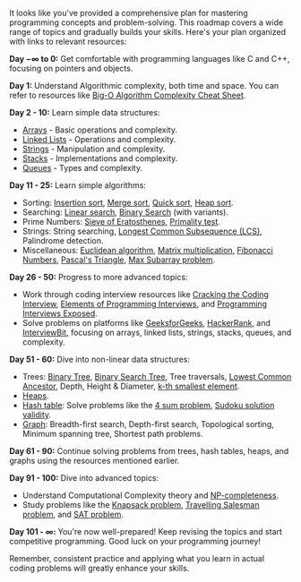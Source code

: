 It looks like you've provided a comprehensive plan for mastering programming concepts and problem-solving. This roadmap covers a wide range of topics and gradually builds your skills. Here's your plan organized with links to relevant resources:

**Day −∞ to 0:** Get comfortable with programming languages like C and C++, focusing on pointers and objects.

**Day 1:** Understand Algorithmic complexity, both time and space. You can refer to resources like [Big-O Algorithm Complexity Cheat Sheet](https://www.bigocheatsheet.com/).

**Day 2 - 10:** Learn simple data structures:
- [Arrays](https://www.geeksforgeeks.org/array-data-structure/) - Basic operations and complexity.
- [Linked Lists](https://www.geeksforgeeks.org/data-structures/linked-list/) - Operations and complexity.
- [Strings](https://www.geeksforgeeks.org/string-data-structure/) - Manipulation and complexity.
- [Stacks](https://www.geeksforgeeks.org/stack-data-structure/) - Implementations and complexity.
- [Queues](https://www.geeksforgeeks.org/queue-data-structure/) - Types and complexity.

**Day 11 - 25:** Learn simple algorithms:
- Sorting: [Insertion sort](https://www.geeksforgeeks.org/insertion-sort/), [Merge sort](https://www.geeksforgeeks.org/merge-sort/), [Quick sort](https://www.geeksforgeeks.org/quick-sort/), [Heap sort](https://www.geeksforgeeks.org/heap-sort/).
- Searching: [Linear search](https://www.geeksforgeeks.org/linear-search/), [Binary Search](https://www.geeksforgeeks.org/binary-search/) (with variants).
- Prime Numbers: [Sieve of Eratosthenes](https://www.geeksforgeeks.org/sieve-of-eratosthenes/), [Primality test](https://www.geeksforgeeks.org/primality-test-set-1-introduction-and-school-method/).
- Strings: String searching, [Longest Common Subsequence (LCS)](https://www.geeksforgeeks.org/longest-common-subsequence-dp-4/), Palindrome detection.
- Miscellaneous: [Euclidean algorithm](https://www.geeksforgeeks.org/euclidean-algorithms-basic-and-extended/), [Matrix multiplication](https://www.geeksforgeeks.org/c-program-multiply-two-matrices/), [Fibonacci Numbers](https://www.geeksforgeeks.org/program-for-nth-fibonacci-number/), [Pascal's Triangle](https://www.geeksforgeeks.org/pascal-triangle/), [Max Subarray problem](https://www.geeksforgeeks.org/largest-sum-contiguous-subarray/).

**Day 26 - 50:** Progress to more advanced topics:
- Work through coding interview resources like [Cracking the Coding Interview](http://www.crackingthecodinginterview.com/), [Elements of Programming Interviews](https://elementsofprogramminginterviews.com/), and [Programming Interviews Exposed](https://www.wiley.com/en-us/Programming+Interviews+Exposed%2C+4th+Edition-p-9781119711563).
- Solve problems on platforms like [GeeksforGeeks](https://www.geeksforgeeks.org/), [HackerRank](https://www.hackerrank.com/), and [InterviewBit](https://www.interviewbit.com/), focusing on arrays, linked lists, strings, stacks, queues, and complexity.

**Day 51 - 60:** Dive into non-linear data structures:
- Trees: [Binary Tree](https://www.geeksforgeeks.org/binary-tree-data-structure/), [Binary Search Tree](https://www.geeksforgeeks.org/binary-search-tree-data-structure/), Tree traversals, [Lowest Common Ancestor](https://www.geeksforgeeks.org/lowest-common-ancestor-binary-tree-set-1/), Depth, Height & Diameter, [k-th smallest element](https://www.geeksforgeeks.org/find-k-th-smallest-element-in-bst-order-statistics-in-bst/).
- [Heaps](https://www.geeksforgeeks.org/heap-data-structure/).
- [Hash table](https://www.geeksforgeeks.org/hashing-set-1-introduction/): Solve problems like the [4 sum problem](https://www.geeksforgeeks.org/find-four-elements-that-sum-to-a-given-value-set-2/), [Sudoku solution validity](https://www.geeksforgeeks.org/check-if-given-sudoku-board-has-a-solution-or-not/).
- [Graph](https://www.geeksforgeeks.org/graph-and-its-representations/): Breadth-first search, Depth-first search, Topological sorting, Minimum spanning tree, Shortest path problems.

**Day 61 - 90:** Continue solving problems from trees, hash tables, heaps, and graphs using the resources mentioned earlier.

**Day 91 - 100:** Dive into advanced topics:
- Understand Computational Complexity theory and [NP-completeness](https://en.wikipedia.org/wiki/NP-completeness).
- Study problems like the [Knapsack problem](https://en.wikipedia.org/wiki/Knapsack_problem), [Travelling Salesman problem](https://en.wikipedia.org/wiki/Travelling_salesman_problem), and [SAT problem](https://en.wikipedia.org/wiki/Boolean_satisfiability_problem).

**Day 101 - ∞:** You're now well-prepared! Keep revising the topics and start competitive programming. Good luck on your programming journey!

Remember, consistent practice and applying what you learn in actual coding problems will greatly enhance your skills.

